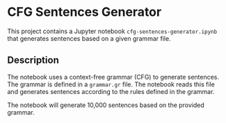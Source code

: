 # CFG Sentences Generator

This project contains a Jupyter notebook `cfg-sentences-generator.ipynb` that generates sentences based on a given grammar file.

## Description

The notebook uses a context-free grammar (CFG) to generate sentences. The grammar is defined in a `grammar.gr` file. The notebook reads this file and generates sentences according to the rules defined in the grammar.

The notebook will generate 10,000 sentences based on the provided grammar.

